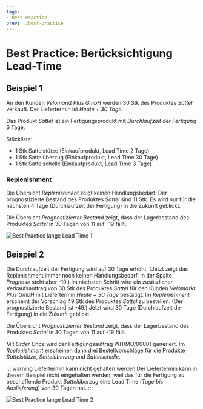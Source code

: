 ```yaml
---
tags:
- Best-Practice
prev: ./best-practice
---
```

# Best Practice: Berücksichtigung Lead-Time

## Beispiel 1

An den Kunden *Velomarkt Plus GmbH* werden 30 Stk des Produktes *Sattel* verkauft. Der Liefertermin ist *Heute + 30 Tage*.

Das Produkt *Sattel* ist ein Fertigungsprodukt mit *Durchlaufzeit der Fertigung* 6 Tage.

Stückliste:
- 1 Stk Sattelstütze (Einkaufprodukt, Lead Time 2 Tage)
- 1 Stk Sattelüberzug (Einkaufprodukt, Lead Time 30 Tage)
- 1 Stk Sattelschelle (Einkaufprodukt, Lead Time 3 Tage)

### Replenishment

Die Übersicht *Replenishment* zeigt keinen Handlungsbedarf. Der prognostizierte Bestand des Produktes *Sattel* sind 11 Stk. Es wird nur für die nächsten 4 Tage (Durchlaufzeit der Fertigung) in die Zukunft geblickt.

Die Übersicht *Prognostizierter Bestand* zeigt, dass der Lagerbestand des Produktes *Sattel* in 30 Tagen von 11 auf -19 fällt.

![Best Practice lange Lead Time 1](assets/Best%20Practice%20lange%20Lead%20Time%201.svg)

## Beispiel 2

Die Durchlaufzeit der Fertigung wird auf 30 Tage erhöht. (Jetzt zeigt das Replenishment immer noch keinen Handlungsbedarf. In der Spalte *Prognose* steht aber -19.)
Im nächsten Schritt wird ein zusätzlicher Verkaufsauftrag von 30 Stk des Produktes *Sattel* für den Kunden *Velomarkt Plus GmbH* mit Liefertermin *Heute + 30 Tage* bestätigt.
Im *Replenishment* erscheint der Vorschlag 49 Stk des Produktes *Sattel* zu bestellen. (Der prognostizierte Bestand ist -49.) Jetzt wird 30 Tage (Durchlaufzeit der Fertigung) in die Zukunft geblickt.

Die Übersicht *Prognostizierter Bestand* zeigt, dass der Lagerbestand des Produktes *Sattel* in 30 Tagen von 11 auf -19 fällt.

Mit *Order Once* wird der Fertigungsauftrag WH/MO/00001 generiert. Im *Replenishment* erscheinen dann drei Bestellvorschläge für die Produkte *Sattelstütze*, *Sattelüberzug* und *Sattelschelle*.

::: warning Liefertermin kann nicht gehalten werden
Der Liefertermin kann in diesem Beispiel nicht eingehalten werden, weil das für die Fertigung zu beschaffende Produkt *Sattelüberzug* eine Lead Time (*Tage bis Auslieferung*) von 30 Tagen hat.
:::

![Best Practice lange Lead Time 2](assets/Best%20Practice%20lange%20Lead%20Time%202.svg)